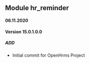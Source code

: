 ## Module hr_reminder

#### 06.11.2020
#### Version 15.0.1.0.0
##### ADD
- Initial commit for OpenHrms Project

